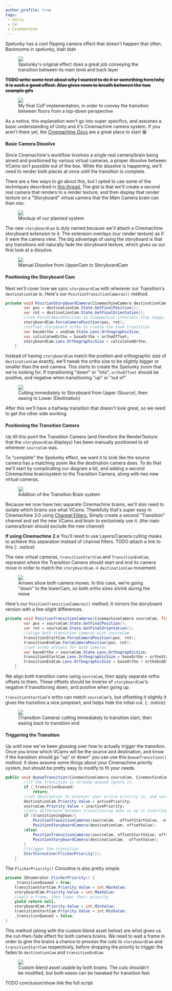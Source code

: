 ```yaml
---
author_profile: true
tags: 
 - Unity 
 - C#
 - Cinemachine
---
```


Spelunky has a cool flipping camera effect that doesn't happen that often. Backrooms in spelunky, blah blah

<figure>
    <a href="/assets/files/SpelunkyCam/SpelunkyExampleComplete.gif"><img src="/assets/files/SpelunkyCam/SpelunkyExampleComplete.gif"></a>
    <figcaption>Spelunky's original effect does a great job conveying the transition between its main level and back layer</figcaption>
</figure>

~~**TODO write some text about why I wanted to do it or something here/why it is such a good effect. Also gives room to breath between the two example gifs**~~

<figure>
    <a href="/assets/files/SpelunkyCam/CopExampleComplete.gif"><img src="/assets/files/SpelunkyCam/CopExampleComplete.gif"></a>
    <figcaption>My final CoP implementation, in order to convey the transition between floors from a top-down perspective</figcaption>
</figure>

<!--How in depth am I going? Do I show the Components?-->
As a notice, this explanation won't go into super specifics, and assumes a basic understanding of Unity and it's Cinemachine camera system. If you aren't there yet, the [Cinemachine Docs](https://docs.unity3d.com/Packages/com.unity.cinemachine@3.0/manual/index.html) are a great place to start &#128513;

#### Basic Camera Dissolve

Since Cinemachine's workflow involves a single real camera/brain being aimed and positioned by various virtual cameras, a proper dissolve between VCams isn't possible out of the box. While the dissolve is happening, we'll need to render both places at once until the transition is complete.

There are a few ways to go about this, but I opted to use some of the techniques described in [this thread.](https://forum.unity.com/threads/is-it-possible-for-a-blend-to-interpolate-between-images-instead-of-position.541865/#post-3573211) The gist is that we'll create a second real camera that renders to a render texture, and then display that render texture on a "Storyboard" virtual camera that the Main Camera brain can then mix.

<figure>
    <img src="/assets/files/SpelunkyCam/InitialWhiteboardExample.png">
    <figcaption>Mockup of our planned system</figcaption>
</figure>

The new `storyboardCam` is duly named because we'll attach a Cinemachine storyboard extension to it. The extension overlays (our render texture) as if it were the camera view. The big advantage of using the storyboard is that any transitions will naturally fade the storyboard texture, which gives us our first look at a dissolve.

<figure>
    <a href="/assets/files/SpelunkyCam/SimpleDissolve.gif"><img src="/assets/files/SpelunkyCam/SimpleDissolve.gif"></a>
    <figcaption>Manual Dissolve from UpperCam to StoryboardCam </figcaption>
</figure>

#### Positioning the Storyboard Cam

Next we'll cover how we sync `storyboardCam` with wherever our Transition's `destinationCam` is. Here's our `PositionTransitionCameras()` method.

```cs
private void PositionStoryboardCamera(CinemachineCamera destinationCam, float orthoOffset){
        var pos = destinationCam.State.GetFinalPosition();
        var rot = destinationCam.State.GetFinalOrientation();
        //use ForceCameraPosition so Cinemachine internals stay happy.
        storyboardCam.ForceCameraPosition(pos, rot);
        //offset storyboard ortho to create the zoom transition
        var baseOrtho = endCam.State.Lens.OrthographicSize;
        var calculatedOrtho = baseOrtho + orthoOffset;
        storyboardCam.Lens.OrthographicSize = calculatedOrtho;
    }
```
Instead of having `storyboardCam` match the position and orthographic size of `destinationCam` exactly, we'll tweak the ortho size to be slightly bigger or smaller than the end camera. This starts to create the Spelunky zoom that we're looking for. If transitioning "down" or "into", `orthoOffset` should be positive, and negative when transitioning "up" or "out of".

<figure>
    <a href="/assets/files/SpelunkyCam/HalfTransition.gif"><img src="/assets/files/SpelunkyCam/HalfTransition.gif"></a>
    <figcaption>Cutting immediately to Storyboard from Upper (Source), then easing to Lower (Destination)</figcaption>
</figure>

After this we'll have a halfway transition that doesn't look great, so we need to get the other side working. 

#### Positioning the Transition Camera
Up till this point the Transition Camera (and therefore the RenderTexture that the `storyboardCam` displays) has been manually positioned to sit wherever `sourceCam` was.

To "complete" the Spelunky effect, we want it to look like the source camera has a matching zoom like the destination camera does. To do that we'll start by complicating our diagram a bit, and adding a second Cinemachine brain/system to the Transition Camera, along with two new virtual cameras.

<figure>
    <img src="/assets/files/SpelunkyCam/ThirdWhiteboardExample.png">
    <figcaption>Addition of the Transition Brain system</figcaption>
</figure>

Because we now have two separate Cinemachine brains, we'll also need to isolate which brains use what VCams. Thankfully that's super easy in Cinemachine 3.0 using [Channel Filters.](https://docs.unity3d.com/Packages/com.unity.cinemachine@3.0/manual/CinemachineBrain.html?#:~:text=Channel%20Filter%3A%20Cinemachine%20Brain%20uses%20only%20those%20CinemachineCameras%20that%20output%20to%20Channels%20present%20in%20the%20Channel%20Mask.%20You%20can%20set%20up%20split%2Dscreen%20environments%20by%20using%20the%20Channel%20Mask%20to%20filter%20channels.) Simply create a second "Transition" channel and set the new VCams and brain to exclusively use it. (the main camera/brain should exclude the new channel)

**If using Cinemachine 2.x** You'll need to use Layers/Camera culling masks to achieve this separation instead of channel filters. TODO attach a link to this
{: .notice}

The new virtual cameras, `transitionStartCam` and `TransitionEndCam`, represent where the Transition Camera should start and end its camera move in order to match the `storyboardCam` -> `destinationCam` movement.

<figure>
    <img src="/assets/files/SpelunkyCam/ViewportExample.png">
    <figcaption>Arrows show both camera moves. In this case, we're going "down" to the lowerCam, so both ortho sizes shrink during the move</figcaption>
</figure>

Here's our `PositionTransitionCameras()` method. It mirrors the storyboard version with a few slight differences.

```cs
private void PositionTransitionCameras(CinemachineCamera sourceCam, float orthoStartOffset, float orthoEndOffset) {
        var pos = sourceCam.State.GetFinalPosition();
        var rot = sourceCam.State.GetFinalOrientation();
        //align both transition cameras with sourceCam
        transitionStartCam.ForceCameraPosition(pos, rot);
        transitionEndCam.ForceCameraPosition(pos, rot);
        //set ortho offsets for both cameras
        var baseOrtho = sourceCam.State.Lens.OrthographicSize;
        transitionStartCam.Lens.OrthographicSize = baseOrtho + orthoStartOffset;
        transitionEndCam.Lens.OrthographicSize = baseOrtho + orthoEndOffset;
    }
```
We align both transition cams using `sourceCam`, then apply separate ortho offsets to them. These offsets should be inverse of `storyboardCam`'s: negative if transitioning down, and positive when going up.

`transitionStartCam`'s ortho can match `sourceCam`'s, but offsetting it slightly it gives the transition a nice jumpstart, and helps hide the initial cut.
{: .notice}

<figure>
    <a href="/assets/files/SpelunkyCam/FullTransition.gif"><img src="/assets/files/SpelunkyCam/FullTransition.gif"></a>
    <figcaption>(Transition Camera) cutting immediately to transition start, then easing back to transition end</figcaption>
</figure>

#### Triggering the Transition
Up until now we've been glossing over how to actually trigger the transition. 
Once you know which VCams will be the source and destination, and know if the transition should go "up" or down" you can use this `QueueTransition()` method. It does assume some things about your Cinemachine priority system, but should be pretty easy to modify to fit your needs.

```cs
public void QueueTransition(CinemachineCamera sourceCam, CinemachineCamera destinationCam, bool transitioningDown){
        //If the transition is already queued ignore it.
        if (_transitionQueued)
            return;
        //set destination to whatever your active priority is, and source to inactive
        destinationCam.Priority.Value = activePriority;
        sourceCam.Priority.Value = inactivePriority;
        //only difference between transitioning down vs up is inverting the offsets :0
        if (transitioningDown){
            PositionTransitionCameras(sourceCam, -offsetStartValue, -offsetValue);
            PositionStoryboardCamera(destinationCam, offsetValue);
        }else{
            PositionTransitionCameras(sourceCam, offsetStartValue, offsetValue);
            PositionStoryboardCamera(destinationCam, -offsetValue);
        }
        //trigger the transition
        StartCoroutine(FlickerPriority());
    }
```
The `FlickerPriority()` Coroutine is also pretty simple.

```cs
private IEnumerator FlickerPriority() {
    _transitionQueued = true;
    transitionStartCam.Priority.Value = int.MaxValue;
    storyboardCam.Priority.Value = int.MaxValue;
    //wait a frame, then lower their priority
    yield return null;
    storyboardCam.Priority.Value = int.MinValue;
    transitionStartCam.Priority.Value = int.MinValue;
    _transitionQueued = false;
}
```
This method (along with the custom blend asset below) are what gives us the cut-then-fade effect for both camera brains.
We need to wait a frame in order to give the brains a chance to process the cuts to `storyboardCam` and `transitionStartCam` respectively, before dropping the priority to trigger the fades to `destinationCam` and `transitionEndCam`.

<figure>
    <img src="/assets/files/SpelunkyCam/CustomBlends.png">
    <figcaption>Custom blend asset usable by both brains. The cuts shouldn't be modified, but both eases can be tweaked for transition feel. </figcaption>
</figure>

TODO conclusion/show link the full script